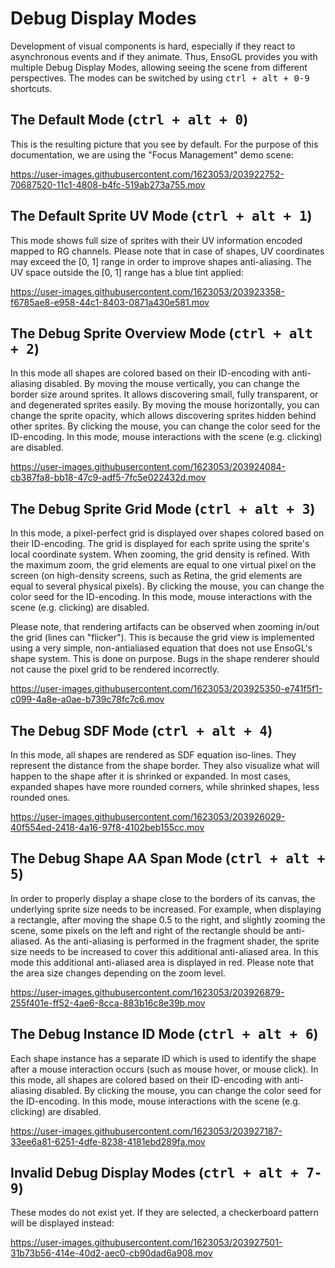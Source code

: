 # Debug Display Modes

Development of visual components is hard, especially if they react to asynchronous events and if 
they animate. Thus, EnsoGL provides you with multiple Debug Display Modes, allowing seeing the scene 
from different perspectives. The modes can be switched by using <kbd>ctrl + alt + 0-9</kbd> shortcuts.

## The Default Mode (<kbd>ctrl + alt + 0</kbd>)
This is the resulting picture that you see by default. For the purpose of this documentation, we are 
using the "Focus Management" demo scene:

https://user-images.githubusercontent.com/1623053/203922752-70687520-11c1-4808-b4fc-519ab273a755.mov

## The Default Sprite UV Mode (<kbd>ctrl + alt + 1</kbd>)
This mode shows full size of sprites with their UV information encoded mapped to RG channels. 
Please note that in case of shapes, UV coordinates may exceed the [0, 1] range in order to improve 
shapes anti-aliasing. The UV space outside the [0, 1] range has a blue tint applied:

https://user-images.githubusercontent.com/1623053/203923358-f6785ae8-e958-44c1-8403-0871a430e581.mov

## The Debug Sprite Overview Mode (<kbd>ctrl + alt + 2</kbd>)
In this mode all shapes are colored based on their ID-encoding with anti-aliasing disabled.
By moving the mouse vertically, you can change the border size around sprites. It allows discovering 
small, fully transparent, or and degenerated sprites easily. By moving the mouse horizontally, you 
can change the sprite opacity, which allows discovering sprites hidden behind other sprites.
By clicking the mouse, you can change the color seed for the ID-encoding. In this mode, 
mouse interactions with the scene (e.g. clicking) are disabled.

https://user-images.githubusercontent.com/1623053/203924084-cb387fa8-bb18-47c9-adf5-7fc5e022432d.mov

## The Debug Sprite Grid Mode (<kbd>ctrl + alt + 3</kbd>)
In this mode, a pixel-perfect grid is displayed over shapes colored based on their ID-encoding. The 
grid is displayed for each sprite using the sprite's local coordinate system. When zooming, the grid 
density is refined. With the maximum zoom, the grid elements are equal to one virtual pixel on the 
screen (on high-density screens, such as Retina, the grid elements are equal to several physical 
pixels). By clicking the mouse, you can change the color seed for the ID-encoding. In this mode,
mouse interactions with the scene (e.g. clicking) are disabled.

Please note, that rendering artifacts can be observed when zooming in/out the grid (lines can "flicker").
This is because the grid view is implemented using a very simple, non-antialiased equation that does 
not use EnsoGL's shape system. This is done on purpose. Bugs in the shape renderer should not cause
the pixel grid to be rendered incorrectly.

https://user-images.githubusercontent.com/1623053/203925350-e741f5f1-c099-4a8e-a0ae-b739c78fc7c6.mov


## The Debug SDF Mode (<kbd>ctrl + alt + 4</kbd>)
In this mode, all shapes are rendered as SDF equation iso-lines. They represent the distance from 
the shape border. They also visualize what will happen to the shape after it is shrinked or expanded. 
In most cases, expanded shapes have more rounded corners, while shrinked shapes, less rounded ones.

https://user-images.githubusercontent.com/1623053/203926029-40f554ed-2418-4a16-97f8-4102beb155cc.mov


## The Debug Shape AA Span Mode (<kbd>ctrl + alt + 5</kbd>)
In order to properly display a shape close to the borders of its canvas, the underlying sprite size 
needs to be increased. For example, when displaying a rectangle, after moving the shape 0.5 to the 
right, and slightly zooming the scene, some pixels on the left and right of the rectangle should be 
anti-aliased. As the anti-aliasing is performed in the fragment shader, the sprite size needs to be
increased to cover this additional anti-aliased area. In this mode this additional anti-aliased area
is displayed in red. Please note that the area size changes depending on the zoom level.

https://user-images.githubusercontent.com/1623053/203926879-255f401e-ff52-4ae6-8cca-883b16c8e39b.mov


## The Debug Instance ID Mode (<kbd>ctrl + alt + 6</kbd>)
Each shape instance has a separate ID which is used to identify the shape after a mouse interaction 
occurs (such as mouse hover, or mouse click). In this mode, all shapes are colored based on their ID-encoding with anti-aliasing disabled.
By clicking the mouse, you can change the color seed for the ID-encoding. In this mode,
mouse interactions with the scene (e.g. clicking) are disabled.

https://user-images.githubusercontent.com/1623053/203927187-33ee6a81-6251-4dfe-8238-4181ebd289fa.mov


## Invalid Debug Display Modes (<kbd>ctrl + alt + 7-9</kbd>)
These modes do not exist yet. If they are selected, a checkerboard pattern will be displayed instead:

https://user-images.githubusercontent.com/1623053/203927501-31b73b56-414e-40d2-aec0-cb90dad6a908.mov

